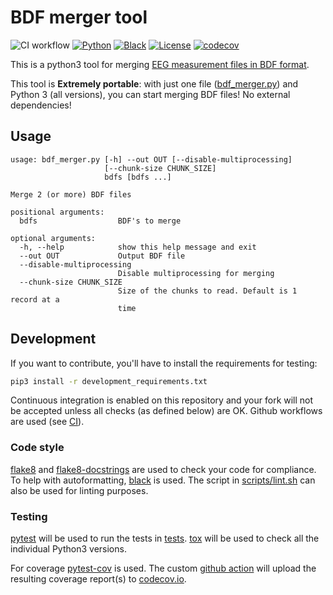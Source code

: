 BDF merger tool
===============

![CI workflow](https://github.com/berndie/bdf_merger/actions/workflows/ci.yaml/badge.svg)
[![Python](https://img.shields.io/badge/Python_version-3.0+-blue)](https://www.python.org/)
[![Black](https://img.shields.io/badge/code%20style-black-000000.svg)](https://github.com/psf/black)
[![License](https://img.shields.io/badge/license-MIT-green)](./LICENSE)
[![codecov](https://codecov.io/gh/berndie/bdf_merger/branch/master/graph/badge.svg?token=1QAWJ4B2Y1)](https://codecov.io/gh/berndie/bdf_merger)

This is a python3 tool for merging [EEG measurement files in BDF format](https://www.biosemi.com/faq/file_format.htm).


This tool is __Extremely portable__: with just one file ([bdf_merger.py](./bdf_merger.py)) and Python 3 (all versions), you can start merging BDF files! No external dependencies!


## Usage

```
usage: bdf_merger.py [-h] --out OUT [--disable-multiprocessing]
                     [--chunk-size CHUNK_SIZE]
                     bdfs [bdfs ...]

Merge 2 (or more) BDF files

positional arguments:
  bdfs                  BDF's to merge

optional arguments:
  -h, --help            show this help message and exit
  --out OUT             Output BDF file
  --disable-multiprocessing
                        Disable multiprocessing for merging
  --chunk-size CHUNK_SIZE
                        Size of the chunks to read. Default is 1 record at a
                        time
```

## Development

If you want to contribute, you'll have to install the requirements for testing:
```bash
pip3 install -r development_requirements.txt
```

Continuous integration is enabled on this repository and your fork will not
be accepted unless all checks (as defined below) are OK. Github workflows are
used (see [CI](./.github/workflows/ci.yaml)).

### Code style

[flake8](https://github.com/pycqa/flake8) and 
[flake8-docstrings](https://gitlab.com/pycqa/flake8-docstrings) are used to 
check your code for compliance.
To help with autoformatting, [black]() is used. The script in 
[scripts/lint.sh](./scripts/lint.sh) can also be used for linting purposes.

### Testing

[pytest](https://pytest.org) will be used to run the tests in [tests](./tests).
[tox](https://tox.readthedocs.io/en/latest/) will be used to check all the 
individual Python3 versions.

For coverage [pytest-cov](https://github.com/pytest-dev/pytest-cov) is used.
The custom [github action](./.github/workflows/ci.yaml) will upload the resulting
coverage report(s) to [codecov.io](https://codecov.io/gh/berndie/bdf_merger).



